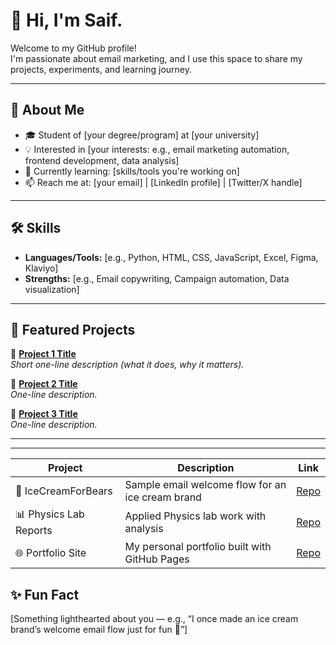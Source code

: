 # 👋 Hi, I'm Saif.

Welcome to my GitHub profile!  
I'm passionate about email marketing, and I use this space to share my projects, experiments, and learning journey.  

---

## 🚀 About Me
- 🎓 Student of [your degree/program] at [your university]
- 💡 Interested in [your interests: e.g., email marketing automation, frontend development, data analysis]
- 🌱 Currently learning: [skills/tools you're working on]
- 📫 Reach me at: [your email] | [LinkedIn profile] | [Twitter/X handle]

---

## 🛠️ Skills
- **Languages/Tools:** [e.g., Python, HTML, CSS, JavaScript, Excel, Figma, Klaviyo]
- **Strengths:** [e.g., Email copywriting, Campaign automation, Data visualization]

---

## 📂 Featured Projects
🔹 [**Project 1 Title**](https://github.com/yourusername/project1)  
*Short one-line description (what it does, why it matters).*  

🔹 [**Project 2 Title**](https://github.com/yourusername/project2)  
*One-line description.*  

🔹 [**Project 3 Title**](https://github.com/yourusername/project3)  
*One-line description.*  

---


---
| Project | Description | Link |
|---------|-------------|------|
| 🐻 IceCreamForBears | Sample email welcome flow for an ice cream brand | [Repo](https://github.com/yourusername/icfb) |
| 📊 Physics Lab Reports | Applied Physics lab work with analysis | [Repo](https://github.com/yourusername/physics-labs) |
| 🌐 Portfolio Site | My personal portfolio built with GitHub Pages | [Repo](https://github.com/yourusername/portfolio) |

## ✨ Fun Fact
[Something lighthearted about you — e.g., “I once made an ice cream brand’s welcome email flow just for fun 🍦”]
